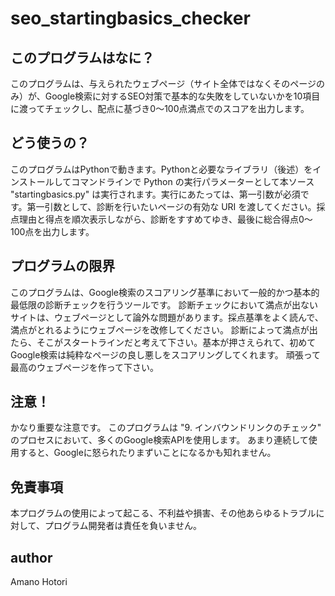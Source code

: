 # seo_startingbasics_checker

## このプログラムはなに？
 このプログラムは、与えられたウェブページ（サイト全体ではなくそのページのみ）が、Google検索に対するSEO対策で基本的な失敗をしていないかを10項目に渡ってチェックし、配点に基づき0～100点満点でのスコアを出力します。

## どう使うの？
このプログラムはPythonで動きます。Pythonと必要なライブラリ（後述）をインストールしてコマンドラインで Python の実行パラメーターとして本ソース "startingbasics.py" は実行されます。実行にあたっては、第一引数が必須です。第一引数として、診断を行いたいページの有効な URI を渡してください。採点理由と得点を順次表示しながら、診断をすすめてゆき、最後に総合得点0～100点を出力します。

## プログラムの限界
このプログラムは、Google検索のスコアリング基準において一般的かつ基本的最低限の診断チェックを行うツールです。
診断チェックにおいて満点が出ないサイトは、ウェブページとして論外な問題があります。採点基準をよく読んで、満点がとれるようにウェブページを改修してください。
診断によって満点が出たら、そこがスタートラインだと考えて下さい。基本が押さえられて、初めてGoogle検索は純粋なページの良し悪しをスコアリングしてくれます。
頑張って最高のウェブページを作って下さい。

## 注意！
かなり重要な注意です。
このプログラムは "9. インバウンドリンクのチェック" のプロセスにおいて、多くのGoogle検索APIを使用します。
あまり連続して使用すると、Googleに怒られたりまずいことになるかも知れません。

## 免責事項
本プログラムの使用によって起こる、不利益や損害、その他あらゆるトラブルに対して、プログラム開発者は責任を負いません。
 
 ## author
 Amano Hotori
